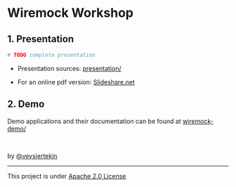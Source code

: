# Wiremock Workshop

## 1. Presentation

```bash
# TODO complete presentation
```

* Presentation sources: [presentation/](presentation/)

* For an online pdf version: [Slideshare.net](#link-to-slideshare)

## 2. Demo

Demo applications and their documentation can be found at [wiremock-demo/](wiremock-demo/)

<br/>

by [@veysiertekin](https://github.com/veysiertekin)

---

This project is under [Apache 2.0 License](LICENSE)